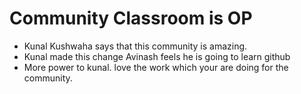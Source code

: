 # Community Classroom is OP

- Kunal Kushwaha says that this community is amazing.
- Kunal made this change
Avinash feels he is going to learn github
- More power to kunal. love the work which your are doing for the community.


